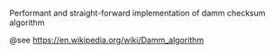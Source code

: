Performant and straight-forward implementation of damm checksum algorithm

@see https://en.wikipedia.org/wiki/Damm_algorithm
